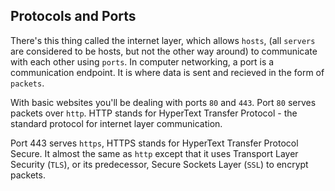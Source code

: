 ## Protocols and Ports

There's this thing called the internet layer, which allows `hosts`, (all `servers` are considered to be hosts, but not the other way around) to communicate with each other using `ports`. In computer networking, a port is a communication endpoint. It is where data is sent and recieved in the form of `packets`.

With basic websites you'll be dealing with ports `80` and `443`. Port `80` serves packets over `http`. HTTP stands for
HyperText Transfer Protocol - the standard protocol for internet layer communication.

Port 443 serves `https`, HTTPS stands for HyperText Transfer Protocol Secure. It almost the same as `http` except that it uses Transport Layer Security (`TLS`), or its predecessor, Secure Sockets Layer (`SSL`) to encrypt packets.